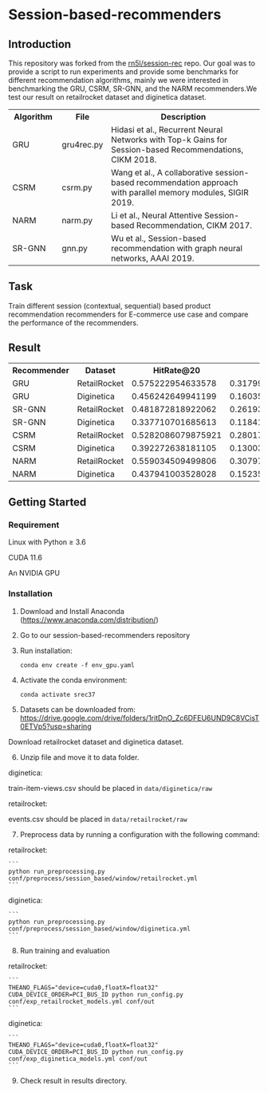 # Session-based-recommenders
## Introduction
This repository was forked from the [rn5l/session-rec](https://github.com/rn5l/session-rec) repo. Our goal was to provide a script to run experiments and provide some benchmarks for different recommendation algorithms, mainly we were interested in benchmarking the GRU, CSRM, SR-GNN, and the NARM recommenders.We test our result on retailrocket dataset and diginetica dataset.
<div>
<table class="table table-hover table-bordered">
    <tr>
        <th width="20%" scope="col"> Algorithm</th>
        <th width="12%" class="conf" scope="col">File</th>
        <th width="68%" class="conf" scope="col">Description</th>
    </tr>
    <tr>
        <td scope="row">GRU</td>
        <td>gru4rec.py</td>
        <td>Hidasi et al., Recurrent Neural Networks with Top-k Gains for Session-based Recommendations, CIKM 2018.<br>
        </td>
    </tr>
    <tr>
        <td scope="row">CSRM</td>
        <td>csrm.py</td>
        <td>Wang et al., A collaborative session-based recommendation approach with parallel memory modules, SIGIR 2019.<br>
        </td>
    </tr>
    <tr>
        <td scope="row">NARM</td>
        <td>narm.py</td>
        <td>Li et al., Neural Attentive Session-based Recommendation, CIKM 2017.
        </td>
    </tr>
    <tr>
        <td scope="row">SR-GNN</td>
        <td>gnn.py</td>
        <td>Wu et al., Session-based recommendation with graph neural networks, AAAI 2019.
        </td>
    </tr>
</table>
</div>

<!-- Deadline: 12/15/2022 -->
## Task

Train different session (contextual, sequential) based product recommendation
recommenders for E-commerce use case and compare the performance of the recommenders.


## Result

<div>
<div>
    <table class="table table-hover table-bordered">
        <tr>
            <th width="12%" scope="col"> Recommender</th>
            <th width="16%" class="conf" scope="col">Dataset</th>
            <th width="16%" class="conf" scope="col">HitRate@20</th>
            <th width="16%" class="conf" scope="col">MRR@20</th>
            <th width="16%" class="conf" scope="col">MAP@20</th>
            <!-- <th width="16%" class="conf" scope="col">HitRate</th> -->
        </tr>
        <tr>
            <td>GRU</td>
            <td>RetailRocket</td>
            <td>0.575222954633578
            <td>0.317998691364181
            <td>0.305137478200707
            </td>
        </tr>
        <tr>
            <td>GRU</td>
            <td>Diginetica</td>
            <td>0.456242649941199
            <td>0.160353816613719
            <td>0.145559374947355
            </td>
        </tr>
        <tr>
            <td>SR-GNN</td>
            <td>RetailRocket</td>
            <td>0.481872818922062
            <td>0.261930399859539
            <td>0.250933278906411
            </td>
        </tr>
        <tr>
            <td>SR-GNN</td>
            <td>Diginetica</td>
            <td>0.337710701685613
            <td>0.118414756337152
            <td>0.107449959069729
            </td>
        </tr>
        <tr>
            <td>CSRM</td>
            <td>RetailRocket</td>
            <td>0.5282086079875921
            <td>0.28017071917987535
            <td>0.2677688247394867
            </td>
        </tr>
        <tr>
            <td>CSRM</td>
            <td>Diginetica</td>
            <td>0.392272638181105
            <td>0.130038309859531
            <td>0.116926593443457
            </td>
        </tr>
        <tr>
            <td>NARM</td>
            <td>RetailRocket</td>
            <td>0.559034509499806
            <td>0.307978499374293
            <td>0.295425698868014
            </td>
        </tr>
        <tr>
            <td>NARM</td>
            <td>Diginetica</td>
            <td>0.437941003528028
            <td>0.152351861021737
            <td>0.138072403896433
            </td>
        </tr>
    </table>
</div>

## Getting Started

### Requirement

Linux with Python ≥ 3.6

CUDA 11.6

An NVIDIA GPU

### Installation

1. Download and Install Anaconda (https://www.anaconda.com/distribution/)
2. Go to our session-based-recommenders repository
3. Run installation:

    ```
    conda env create -f env_gpu.yaml
    ```

4. Activate the conda environment: 

    ```
    conda activate srec37
    ```

5. Datasets can be downloaded from: https://drive.google.com/drive/folders/1ritDnO_Zc6DFEU6UND9C8VCisT0ETVp5?usp=sharing

Download retailrocket dataset and diginetica dataset.

6. Unzip file and move it to data folder.

diginetica:

train-item-views.csv should be placed in `data/diginetica/raw`

retailrocket:

events.csv should be placed in `data/retailrocket/raw`


7. Preprocess data by running a configuration with the following command:

retailrocket:

    ```
    python run_preprocessing.py conf/preprocess/session_based/window/retailrocket.yml 
    ```

diginetica:

    ```
    python run_preprocessing.py conf/preprocess/session_based/window/diginetica.yml
    ```


8. Run training and evaluation

retailrocket:

    ```
    THEANO_FLAGS="device=cuda0,floatX=float32" CUDA_DEVICE_ORDER=PCI_BUS_ID python run_config.py conf/exp_retailrocket_models.yml conf/out
    ```

diginetica:

    ```
    THEANO_FLAGS="device=cuda0,floatX=float32" CUDA_DEVICE_ORDER=PCI_BUS_ID python run_config.py conf/exp_diginetica_models.yml conf/out
    ```

9. Check result in results directory.
<!-- Example of configuration
```
- class: emde.model.EMDE
  params: {dataset: retailrocket, alpha: 0.9, W: 0.01, bs: 256, lr: 0.004, gamma: 0.5, n_sketches: 10,
          sketch_dim: 128, hidden_size: 2986, num_epochs: 5,
          slice_absolute_codes_filenames: ['data/retailrocket/codes/slices/SessionId_iter2_dim1024',
                                          'data/retailrocket/codes/slices/SessionId_iter4_dim1024',
                                          'data/retailrocket/codes/slices/UserId_iter3_dim1024'],
          master_data_absolute_codes_filenames: ['data/retailrocket/codes/mm/property_6',
                                                'data/retailrocket/codes/mm/property_776',
                                                'data/retailrocket/codes/mm/property_839',
                                                'data/retailrocket/codes/mm/random'],
          evaluate_from_dataLoader: True
  }
  key: emde
```

`dataset` - name of dataset

`alpha` - defines time decay in history user's sketch `sketch(t2) =alpha*W^(time_diff)*sketch(t1)`

`W` - defines time decay in history user's sketch `sketch(t2) =alpha*W^(time_diff)*sketch(t1)`

`bs` - training batch size

`lr` - learning rate

`gamma` learning rate decay after each epoch

`n_sketches` sketch depth

`sketch_dim` sketch width

`hidden_size` hidden size of feed forward neural network

`num_epochs` number of epochs

`slice_absolute_codes_filenames` list of json filename with product codes, seperate filenames per slice with extension `.{slice_number}`


`master_data_absolute_codes_filenames` list of json filename with product codes, common from all slices

`evaluate_from_dataLoader` If True evalues using pytorch dataLoader else using `predict_next` method -->

